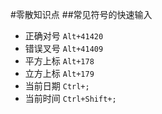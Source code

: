#零散知识点
##常见符号的快速输入
* 正确对号      `Alt+41420`
* 错误叉号      `Alt+41409`
* 平方上标      `Alt+178`
* 立方上标      `Alt+179`
* 当前日期      `Ctrl+;`
* 当前时间      `Ctrl+Shift+;`